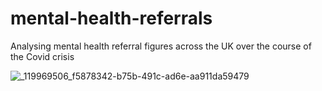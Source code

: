 # mental-health-referrals
Analysing mental health referral figures across the UK over the course of the Covid crisis

![_119969506_f5878342-b75b-491c-ad6e-aa911da59479](https://user-images.githubusercontent.com/74192940/130602667-25c747e8-36c1-4ab4-83ad-b3e48f7c9df7.png)
